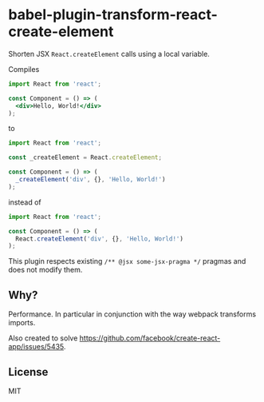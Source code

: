 # babel-plugin-transform-react-create-element

Shorten JSX `React.createElement` calls using a local variable.

Compiles

```jsx
import React from 'react';

const Component = () => (
  <div>Hello, World!</div>
);
```

to

```jsx
import React from 'react';

const _createElement = React.createElement;

const Component = () => (
  _createElement('div', {}, 'Hello, World!')
);
```

instead of

```jsx
import React from 'react';

const Component = () => (
  React.createElement('div', {}, 'Hello, World!')
);
```

This plugin respects existing `/** @jsx some-jsx-pragma */` pragmas and does not modify them.

## Why?

Performance. In particular in conjunction with the way webpack transforms imports.

Also created to solve https://github.com/facebook/create-react-app/issues/5435.

## License

MIT
